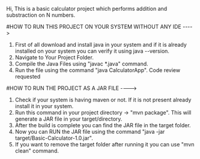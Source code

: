 Hi, This is a basic calculator project which performs addition and substraction on N numbers.

#HOW TO RUN THIS PROJECT ON YOUR SYSTEM WITHOUT ANY IDE ---->
1. First of all download and install java in your system and if it is already installed on your system you can verify it using java --version.
2. Navigate to Your Project Folder.
3. Compile the Java Files using "javac *.java" command.
4. Run the file using the command "java CalculatorApp".
Code review requested


#HOW TO RUN THE PROJECT AS A JAR FILE ---->
1. Check if your system is having maven or not. If it is not present already install it in your system.
2. Run this command in your project directory -> "mvn package". This will generate a JAR file in your target/directory.
3. After the build is complete you can find the JAR file in the target folder.
4. Now you can RUN the JAR file using the command "java -jar target/Basic-Calculator-1.0.jar".
5. If you want to remove the target folder after running it you can use "mvn clean" command.
   
